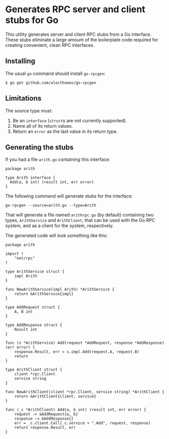 # Generates RPC server and client stubs for Go

This utility generates server and client RPC stubs from a Go interface. These
stubs eliminate a large amount of the boilerplate code required for creating
convenient, clean RPC interfaces.

## Installing

The usual `go` command should install `go-rpcgen`:

    $ go get github.com/alecthomas/go-rpcgen

## Limitations

The source type must:

1. Be an `interface` (`struct`s are not currently supported).
2. Name all of its return values.
3. Return an `error` as the last value in its return type.

## Generating the stubs

If you had a file `arith.go` containing this interface:

    package arith

    type Arith interface {
  	  Add(a, b int) (result int, err error)
    }

The following command will generate stubs for the interface:

    go-rpcgen --source=arith.go --type=Arith

That will generate a file named `arithrpc.go` (by default) containing two
types, `ArithService` and `ArithClient`, that can be used with the Go RPC
system, and as a client for the system, respectively.

The generated code will look something like this:

    package arith
    
    import (
    	"net/rpc"
    )
    
    type ArithService struct {
    	impl Arith
    }
    
    func NewArithService(impl Arith) *ArithService {
    	return &ArithService{impl}
    }
    
    type AddRequest struct {
    	A, B int
    }
    
    type AddResponse struct {
    	Result int
    }
    
    func (s *ArithService) Add(request *AddRequest, response *AddResponse) (err error) {
    	response.Result, err = s.impl.Add(request.A, request.B)
    	return
    }
    
    type ArithClient struct {
    	client *rpc.Client
    	service string
    }
    
    func NewArithClient(client *rpc.Client, service string) *ArithClient {
    	return &ArithClient{client, service}
    }
    
    func (_c *ArithClient) Add(a, b int) (result int, err error) {
    	request := &AddRequest{a, b}
    	response := &AddResponse{}
    	err = _c.client.Call(_c.service + ".Add", request, response)
    	return response.Result, err
    }
